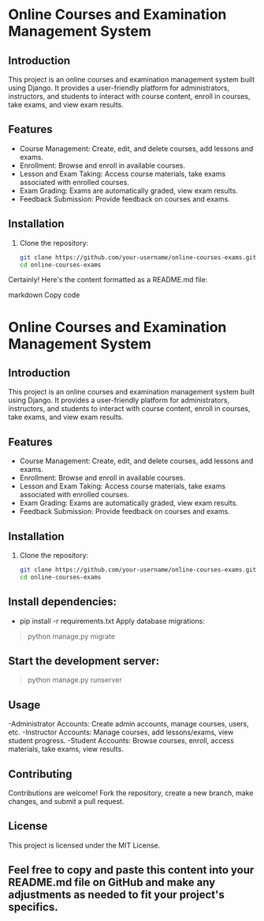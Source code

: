# Online Courses and Examination Management System

## Introduction
This project is an online courses and examination management system built using Django. It provides a user-friendly platform for administrators, instructors, and students to interact with course content, enroll in courses, take exams, and view exam results.

## Features
- Course Management: Create, edit, and delete courses, add lessons and exams.
- Enrollment: Browse and enroll in available courses.
- Lesson and Exam Taking: Access course materials, take exams associated with enrolled courses.
- Exam Grading: Exams are automatically graded, view exam results.
- Feedback Submission: Provide feedback on courses and exams.

## Installation
1. Clone the repository:
   ```bash
   git clone https://github.com/your-username/online-courses-exams.git
   cd online-courses-exams
>
Certainly! Here's the content formatted as a README.md file:

markdown
Copy code
# Online Courses and Examination Management System

## Introduction
This project is an online courses and examination management system built using Django. It provides a user-friendly platform for administrators, instructors, and students to interact with course content, enroll in courses, take exams, and view exam results.

## Features
- Course Management: Create, edit, and delete courses, add lessons and exams.
- Enrollment: Browse and enroll in available courses.
- Lesson and Exam Taking: Access course materials, take exams associated with enrolled courses.
- Exam Grading: Exams are automatically graded, view exam results.
- Feedback Submission: Provide feedback on courses and exams.

## Installation
1. Clone the repository:
   ```bash
   git clone https://github.com/your-username/online-courses-exams.git
   cd online-courses-exams

## Install dependencies:
- pip install -r requirements.txt
Apply database migrations:
>python manage.py migrate

##  Start the development server:
>python manage.py runserver

## Usage
-Administrator Accounts: Create admin accounts, manage courses, users, etc.
-Instructor Accounts: Manage courses, add lessons/exams, view student progress.
-Student Accounts: Browse courses, enroll, access materials, take exams, view results.

## Contributing
Contributions are welcome! Fork the repository, create a new branch, make changes, and submit a pull request.

## License
This project is licensed under the MIT License.

## Feel free to copy and paste this content into your README.md file on GitHub and make any adjustments as needed to fit your project's specifics.



